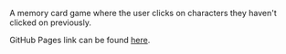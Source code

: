 A memory card game where the user clicks on characters they haven't clicked on previously.

GitHub Pages link can be found [here](https://james-ritchey.github.io/ClickyGame/).
